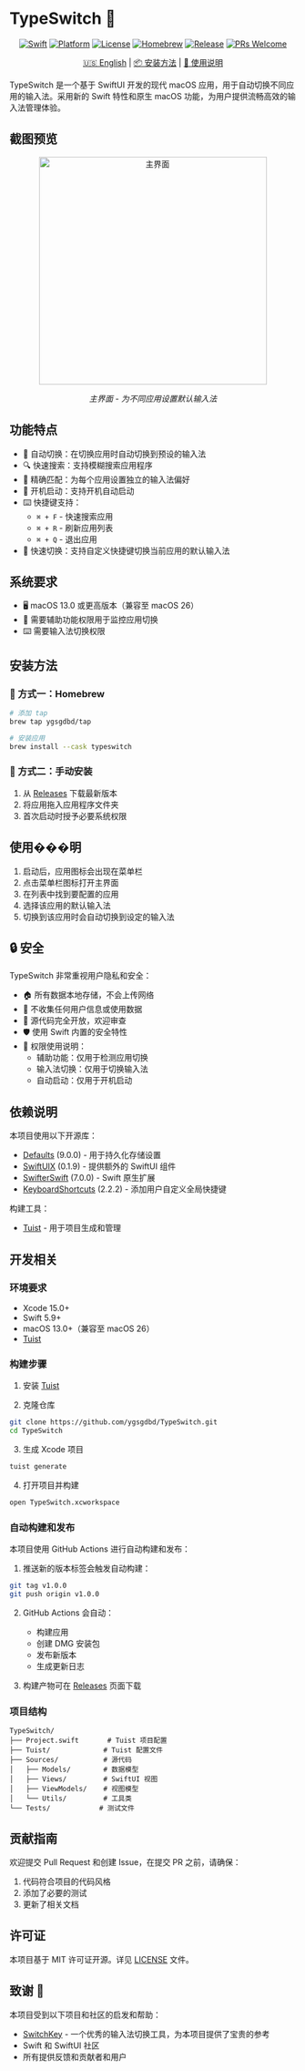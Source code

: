 # TypeSwitch 🔄

<div align="center">

[![Swift](https://img.shields.io/badge/Swift-5.9-orange.svg)](https://swift.org)
[![Platform](https://img.shields.io/badge/Platform-macOS%2013.0+-blue.svg)](https://www.apple.com/macos/)
[![License](https://img.shields.io/badge/License-MIT-green.svg)](LICENSE)
[![Homebrew](https://img.shields.io/badge/homebrew-available-brightgreen.svg)](https://github.com/ygsgdbd/homebrew-tap)
[![Release](https://img.shields.io/github/v/release/ygsgdbd/TypeSwitch?include_prereleases)](https://github.com/ygsgdbd/TypeSwitch/releases)
[![PRs Welcome](https://img.shields.io/badge/PRs-welcome-brightgreen.svg)](https://github.com/ygsgdbd/TypeSwitch/pulls)

[🇺🇸 English](README.md) | [📦 安装方法](#安装方法) | [📖 使用说明](#使用说明)

</div>

TypeSwitch 是一个基于 SwiftUI 开发的现代 macOS 应用，用于自动切换不同应用的输入法。采用新的 Swift 特性和原生 macOS 功能，为用户提供流畅高效的输入法管理体验。

## 截图预览

<div align="center">
  <img src="Screenshots/main-20250913-220809.png" width="400" alt="主界面">
  <p><em>主界面 - 为不同应用设置默认输入法</em></p>
</div>


## 功能特点

- 🔄 自动切换：在切换应用时自动切换到预设的输入法
- 🔍 快速搜索：支持模糊搜索应用程序
- 🎯 精确匹配：为每个应用设置独立的输入法偏好
- 🚀 开机启动：支持开机自动启动
- ⌨️ 快捷键支持：
  - `⌘ + F` - 快速搜索应用
  - `⌘ + R` - 刷新应用列表
  - `⌘ + Q` - 退出应用
- 🎯 快速切换：支持自定义快捷键切换当前应用的默认输入法

## 系统要求

- 🖥 macOS 13.0 或更高版本（兼容至 macOS 26）
- 🔐 需要辅助功能权限用于监控应用切换
- ⌨️ 需要输入法切换权限

## 安装方法

### 🍺 方式一：Homebrew

```bash
# 添加 tap
brew tap ygsgdbd/tap

# 安装应用
brew install --cask typeswitch
```

### 💾 方式二：手动安装

1. 从 [Releases](https://github.com/ygsgdbd/TypeSwitch/releases) 下载最新版本
2. 将应用拖入应用程序文件夹
3. 首次启动时授予必要系统权限

## 使用���明

1. 启动后，应用图标会出现在菜单栏
2. 点击菜单栏图标打开主界面
3. 在列表中找到要配置的应用
4. 选择该应用的默认输入法
5. 切换到该应用时会自动切换到设定的输入法

## 🔒 安全

TypeSwitch 非常重视用户隐私和安全：

- 🏠 所有数据本地存储，不会上传网络
- 🚫 不收集任何用户信息或使用数据
- 📖 源代码完全开放，欢迎审查
- 🛡️ 使用 Swift 内置的安全特性
- 🔐 权限使用说明：
  - 辅助功能：仅用于检测应用切换
  - 输入法切换：仅用于切换输入法
  - 自动启动：仅用于开机启动

## 依赖说明

本项目使用以下开源库：

- [Defaults](https://github.com/sindresorhus/Defaults) (9.0.0) - 用于持久化存储设置
- [SwiftUIX](https://github.com/SwiftUIX/SwiftUIX) (0.1.9) - 提供额外的 SwiftUI 组件
- [SwifterSwift](https://github.com/SwifterSwift/SwifterSwift) (7.0.0) - Swift 原生扩展
- [KeyboardShortcuts](https://github.com/sindresorhus/KeyboardShortcuts) (2.2.2) - 添加用户自定义全局快捷键

构建工具：
- [Tuist](https://github.com/tuist/tuist) - 用于项目生成和管理

## 开发相关

### 环境要求

- Xcode 15.0+
- Swift 5.9+
- macOS 13.0+（兼容至 macOS 26）
- [Tuist](https://github.com/tuist/tuist)

### 构建步骤

1. 安装 [Tuist](https://github.com/tuist/tuist#install-▶️)

2. 克隆仓库
```bash
git clone https://github.com/ygsgdbd/TypeSwitch.git
cd TypeSwitch
```

3. 生成 Xcode 项目
```bash
tuist generate
```

4. 打开项目并构建
```bash
open TypeSwitch.xcworkspace
```

### 自动构建和发布

本项目使用 GitHub Actions 进行自动构建和发布：

1. 推送新的版本标签会触发自动构建：
```bash
git tag v1.0.0
git push origin v1.0.0
```

2. GitHub Actions 会自动：
   - 构建应用
   - 创建 DMG 安装包
   - 发布新版本
   - 生成更新日志

3. 构建产物可在 [Releases](https://github.com/ygsgdbd/TypeSwitch/releases) 页面下载

### 项目结构

```
TypeSwitch/
├── Project.swift       # Tuist 项目配置
├── Tuist/             # Tuist 配置文件
├── Sources/           # 源代码
│   ├── Models/        # 数据模型
│   ├── Views/         # SwiftUI 视图
│   ├── ViewModels/    # 视图模型
│   └── Utils/         # 工具类
└── Tests/            # 测试文件
```

## 贡献指南

欢迎提交 Pull Request 和创建 Issue，在提交 PR 之前，请确保：

1. 代码符合项目的代码风格
2. 添加了必要的测试
3. 更新了相关文档

## 许可证

本项目基于 MIT 许可证开源。详见 [LICENSE](LICENSE) 文件。

## 致谢 🙏

本项目受到以下项目和社区的启发和帮助：
- [SwitchKey](https://github.com/itsuhane/SwitchKey) - 一个优秀的输入法切换工具，为本项目提供了宝贵的参考
- Swift 和 SwiftUI 社区
- 所有提供反馈和贡献者和用户
